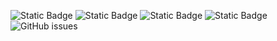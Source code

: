![Static Badge](https://img.shields.io/badge/blacklists-60-000000) ![Static Badge](https://img.shields.io/badge/blacklisted-2875770-cc0000) ![Static Badge](https://img.shields.io/badge/whitelisted-2242-00CC00) ![Static Badge](https://img.shields.io/badge/streaming_blacklist-28106-000000) ![GitHub issues](https://img.shields.io/github/issues/fabriziosalmi/blacklists)
